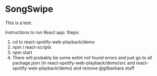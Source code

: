 # SongSwipe
This is a test.


Instructions to run React app:
Steps:
1. cd to react-spotify-web-playback/demo
2. npm i react-scripts
3. npm start
4. There will probably be some eslint not found errors and just go to all package.json (in react-spotify-web-playback/demo/src and react-spotify-web-playback/demo) and remove @gilbarbara stuff